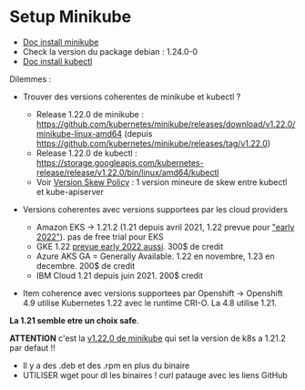 # Setup Minikube

* [Doc install minikube](https://minikube.sigs.k8s.io/docs/start/)
* Check la version du package debian : 1.24.0-0
* [Doc install kubectl](https://kubernetes.io/fr/docs/tasks/tools/install-kubectl/)

Dilemmes :

* Trouver des versions coherentes de minikube et kubectl ?

    * Release 1.22.0 de minikube : https://github.com/kubernetes/minikube/releases/download/v1.22.0/minikube-linux-amd64 (depuis https://github.com/kubernetes/minikube/releases/tag/v1.22.0)
    * Release 1.22.0 de kubectl : https://storage.googleapis.com/kubernetes-release/release/v1.22.0/bin/linux/amd64/kubectl
    * Voir [Version Skew Policy](https://kubernetes.io/releases/version-skew-policy/) : 1 version mineure de skew entre kubectl et kube-apiserver
* Versions coherentes avec versions supportees par les cloud providers

    * Amazon EKS &rarr; 1.21.2 (1.21 depuis avril 2021, 1.22 prevue pour ["early 2022"](https://github.com/aws/containers-roadmap/issues/1397#issuecomment-975723525)). pas de free trial pour EKS
    * GKE 1.22 [prevue early 2022 aussi](https://cloud.google.com/kubernetes-engine/docs/release-schedule). 300$ de credit
    * Azure AKS GA = Generally Available. 1.22 en novembre, 1.23 en decembre. 200$ de credit
    * IBM Cloud  1.21 depuis juin 2021. 200$ credit
* Item coherence avec versions supportees par Openshift -> Openshift 4.9 utilise Kubernetes 1.22 avec le runtime CRI-O. La 4.8 utilise 1.21.

**La 1.21 semble etre un choix safe**.

**ATTENTION** c'est la [v1.22.0 de minikube](https://github.com/kubernetes/minikube/releases/tag/v1.22.0) qui set la version de k8s a 1.21.2 par defaut !!

* Il y a des .deb et des .rpm en plus du binaire
* UTILISER wget pour dl les binaires ! curl patauge avec les liens GitHub